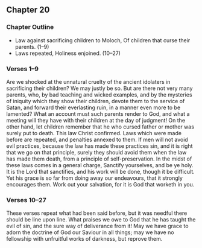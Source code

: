 ## Chapter 20

### Chapter Outline

- Law against sacrificing children to Moloch, Of children that curse their parents. (1–9)
- Laws repeated, Holiness enjoined. (10–27)

### Verses 1–9

Are we shocked at the unnatural cruelty of the ancient idolaters in sacrificing their children? We may justly be so. But are there not very many parents, who, by bad teaching and wicked examples, and by the mysteries of iniquity which they show their children, devote them to the service of Satan, and forward their everlasting ruin, in a manner even more to be lamented? What an account must such parents render to God, and what a meeting will they have with their children at the day of judgment! On the other hand, let children remember that he who cursed father or mother was surely put to death. This law Christ confirmed. Laws which were made before are repeated, and penalties annexed to them. If men will not avoid evil practices, because the law has made these practices sin, and it is right that we go on that principle, surely they should avoid them when the law has made them death, from a principle of self-preservation. In the midst of these laws comes in a general charge, Sanctify yourselves, and be ye holy. It is the Lord that sanctifies, and his work will be done, though it be difficult. Yet his grace is so far from doing away our endeavours, that it strongly encourages them. Work out your salvation, for it is God that worketh in you.

### Verses 10–27

These verses repeat what had been said before, but it was needful there should be line upon line. What praises we owe to God that he has taught the evil of sin, and the sure way of deliverance from it! May we have grace to adorn the doctrine of God our Saviour in all things; may we have no fellowship with unfruitful works of darkness, but reprove them.

